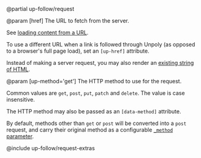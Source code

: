 @partial up-follow/request

@param [href]
  The URL to fetch from the server.

  See [loading content from a URL](/providing-html#url).

  To use a different URL when a link is followed through Unpoly (as opposed to a browser's full page load),
  set an `[up-href]` attribute.

  Instead of making a server request, you may also render an [existing string of HTML](/providing-html#string).

@param [up-method='get']
  The HTTP method to use for the request.

  Common values are `get`, `post`, `put`, `patch` and `delete`. The value is case insensitive.

  The HTTP method may also be passed as an `[data-method]` attribute.

  By default, methods other than `get` or `post` will be converted into a `post` request, and carry
  their original method as a configurable [`_method` parameter](/up.protocol.config#config.methodParam).

@include up-follow/request-extras
